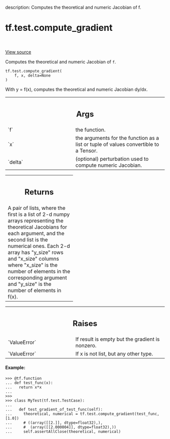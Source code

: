 description: Computes the theoretical and numeric Jacobian of f.

<div itemscope itemtype="http://developers.google.com/ReferenceObject">
<meta itemprop="name" content="tf.test.compute_gradient" />
<meta itemprop="path" content="Stable" />
</div>

# tf.test.compute_gradient

<!-- Insert buttons and diff -->

<table class="tfo-notebook-buttons tfo-api nocontent" align="left">

</table>

<a target="_blank" href="/code/stable/tensorflow/python/ops/gradient_checker_v2.py">View source</a>



Computes the theoretical and numeric Jacobian of `f`.

<pre class="devsite-click-to-copy prettyprint lang-py tfo-signature-link">
<code>tf.test.compute_gradient(
    f, x, delta=None
)
</code></pre>



<!-- Placeholder for "Used in" -->

With y = f(x), computes the theoretical and numeric Jacobian dy/dx.

<!-- Tabular view -->
 <table class="responsive fixed orange">
<colgroup><col width="214px"><col></colgroup>
<tr><th colspan="2"><h2 class="add-link">Args</h2></th></tr>

<tr>
<td>
`f`
</td>
<td>
the function.
</td>
</tr><tr>
<td>
`x`
</td>
<td>
the arguments for the function as a list or tuple of values convertible
to a Tensor.
</td>
</tr><tr>
<td>
`delta`
</td>
<td>
(optional) perturbation used to compute numeric Jacobian.
</td>
</tr>
</table>



<!-- Tabular view -->
 <table class="responsive fixed orange">
<colgroup><col width="214px"><col></colgroup>
<tr><th colspan="2"><h2 class="add-link">Returns</h2></th></tr>
<tr class="alt">
<td colspan="2">
A pair of lists, where the first is a list of 2-d numpy arrays representing
the theoretical Jacobians for each argument, and the second list is the
numerical ones. Each 2-d array has "y_size" rows
and "x_size" columns where "x_size" is the number of elements in the
corresponding argument and "y_size" is the number of elements in f(x).
</td>
</tr>

</table>



<!-- Tabular view -->
 <table class="responsive fixed orange">
<colgroup><col width="214px"><col></colgroup>
<tr><th colspan="2"><h2 class="add-link">Raises</h2></th></tr>

<tr>
<td>
`ValueError`
</td>
<td>
If result is empty but the gradient is nonzero.
</td>
</tr><tr>
<td>
`ValueError`
</td>
<td>
If x is not list, but any other type.
</td>
</tr>
</table>



#### Example:



```
>>> @tf.function
... def test_func(x):
...   return x*x
...
>>>
>>> class MyTest(tf.test.TestCase):
...
...   def test_gradient_of_test_func(self):
...     theoretical, numerical = tf.test.compute_gradient(test_func, [1.0])
...     # ((array([[2.]], dtype=float32),),
...     #  (array([[2.000004]], dtype=float32),))
...     self.assertAllClose(theoretical, numerical)
```
